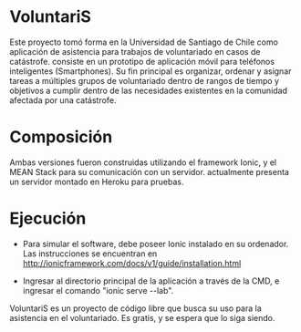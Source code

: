 # VoluntariS

Este proyecto tomó forma en la Universidad de Santiago de Chile como aplicación de asistencia para trabajos de voluntariado en casos de catástrofe.
consiste en un prototipo de aplicación móvil para teléfonos inteligentes (Smartphones). Su fin principal es organizar, ordenar y asignar tareas a múltiples grupos de voluntariado dentro de rangos de tiempo y objetivos a cumplir dentro de las necesidades existentes en la comunidad afectada por una catástrofe.

# Composición

Ambas versiones fueron construidas utilizando el framework Ionic, y el MEAN Stack para su comunicación con un servidor. actualmente presenta un servidor montado en Heroku para pruebas.

# Ejecución

- Para simular el software, debe poseer Ionic instalado en su ordenador. Las instrucciones se encuentran en http://ionicframework.com/docs/v1/guide/installation.html

- Ingresar al directorio principal de la aplicación a través de la CMD, e ingresar el comando "ionic serve --lab".

VoluntariS es un proyecto de código libre que busca su uso para la asistencia en el voluntariado. Es gratis, y se espera que lo siga siendo.
